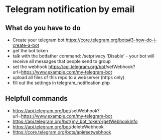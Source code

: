 # Telegram notification by email



## What do you have to do
+ Create your telegram bot https://core.telegram.org/bots#3-how-do-i-create-a-bot
+ get the bot token
+ talk with the botfather command: /setprivacy  'Disable' - your bot will receive all messages that people send to group
+ set the webhook https://api.telegram.org/bot<token>/setWebhook?url=https://www.example.com/my-telegram-bot
+ upload all files of this repo to a webserver (https only)
+ fill out the settings in telegram_notification.php


## Helpfull commands
+ https://api.telegram.org/bot<token>/setWebhook?url=https://www.example.com/my-telegram-bot
+ https://api.telegram.org/bot{my_bot_token}/getWebhookInfo
+ https://api.telegram.org/bot<token>/deleteWebhook
+ https://core.telegram.org/bots/api#setwebhook
